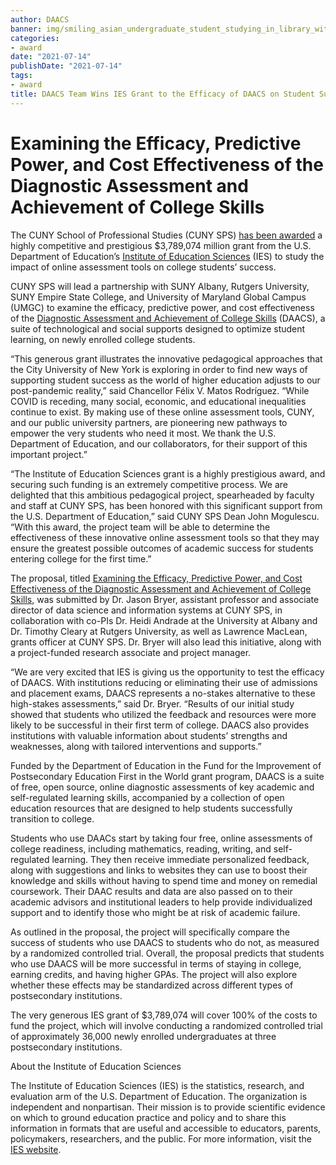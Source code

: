 ```yaml
---
author: DAACS
banner: img/smiling_asian_undergraduate_student_studying_in_library_with_laptop
categories:
- award
date: "2021-07-14"
publishDate: "2021-07-14"
tags:
- award
title: DAACS Team Wins IES Grant to the Efficacy of DAACS on Student Sucess
---
```


# Examining the Efficacy, Predictive Power, and Cost Effectiveness of the Diagnostic Assessment and Achievement of College Skills

The CUNY School of Professional Studies (CUNY SPS) [has been awarded](https://ies.ed.gov/funding/grantsearch/details.asp?ID=4549) a highly competitive and prestigious $3,789,074 million grant from the U.S. Department of Education’s [Institute of Education Sciences](https://ies.ed.gov/ncer/projects/21awards.asp) (IES) to study the impact of online assessment tools on college students’ success. 

CUNY SPS will lead a partnership with SUNY Albany, Rutgers University, SUNY Empire State College, and University of Maryland Global Campus (UMGC) to examine the efficacy, predictive power, and cost effectiveness of the [Diagnostic Assessment and Achievement of College Skills](https://daacs.net/) (DAACS), a suite of technological and social supports designed to optimize student learning, on newly enrolled college students. 

“This generous grant illustrates the innovative pedagogical approaches that the City University of New York is exploring in order to find new ways of supporting student success as the world of higher education adjusts to our post-pandemic reality,” said Chancellor Félix V. Matos Rodríguez. “While COVID is receding, many social, economic, and educational inequalities continue to exist. By making use of these online assessment tools, CUNY, and our public university partners, are pioneering new pathways to empower the very students who need it most. We thank the U.S. Department of Education, and our collaborators, for their support of this important project.”

“The Institute of Education Sciences grant is a highly prestigious award, and securing such funding is an extremely competitive process. We are delighted that this ambitious pedagogical project, spearheaded by faculty and staff at CUNY SPS, has been honored with this significant support from the U.S. Department of Education,” said CUNY SPS Dean John Mogulescu. “With this award, the project team will be able to determine the effectiveness of these innovative online assessment tools so that they may ensure the greatest possible outcomes of academic success for students entering college for the first time.” 

The proposal, titled [Examining the Efficacy, Predictive Power, and Cost Effectiveness of the Diagnostic Assessment and Achievement of College Skills](https://ies.ed.gov/funding/grantsearch/details.asp?ID=4549), was submitted by Dr. Jason Bryer, assistant professor and associate director of data science and information systems at CUNY SPS, in collaboration with co-PIs Dr. Heidi Andrade at the University at Albany and Dr. Timothy Cleary at Rutgers University, as well as Lawrence MacLean, grants officer at CUNY SPS. Dr. Bryer will also lead this initiative, along with a project-funded research associate and project manager.

“We are very excited that IES is giving us the opportunity to test the efficacy of DAACS. With institutions reducing or eliminating their use of admissions and placement exams, DAACS represents a no-stakes alternative to these high-stakes assessments,” said Dr. Bryer. “Results of our initial study showed that students who utilized the feedback and resources were more likely to be successful in their first term of college. DAACS also provides institutions with valuable information about students’ strengths and weaknesses, along with tailored interventions and supports.”

Funded by the Department of Education in the Fund for the Improvement of Postsecondary Education First in the World grant program, DAACS is a suite of free, open source, online diagnostic assessments of key academic and self-regulated learning skills, accompanied by a collection of open education resources that are designed to help students successfully transition to college. 

Students who use DAACs start by taking four free, online assessments of college readiness, including mathematics, reading, writing, and self-regulated learning. They then receive immediate personalized feedback, along with suggestions and links to websites they can use to boost their knowledge and skills without having to spend time and money on remedial coursework. Their DAAC results and data are also passed on to their academic advisors and institutional leaders to help provide individualized support and to identify those who might be at risk of academic failure. 

As outlined in the proposal, the project will specifically compare the success of students who use DAACS to students who do not, as measured by a randomized controlled trial. Overall, the proposal predicts that students who use DAACS will be more successful in terms of staying in college, earning credits, and having higher GPAs. The project will also explore whether these effects may be standardized across different types of postsecondary institutions. 

The very generous IES grant of $3,789,074 will cover 100% of the costs to fund the project, which will involve conducting a randomized controlled trial of approximately 36,000 newly enrolled undergraduates at three postsecondary institutions. 

About the Institute of Education Sciences

The Institute of Education Sciences (IES) is the statistics, research, and evaluation arm of the U.S. Department of Education. The organization is independent and nonpartisan. Their mission is to provide scientific evidence on which to ground education practice and policy and to share this information in formats that are useful and accessible to educators, parents, policymakers, researchers, and the public. For more information, visit the [IES website](https://ies.ed.gov/).
